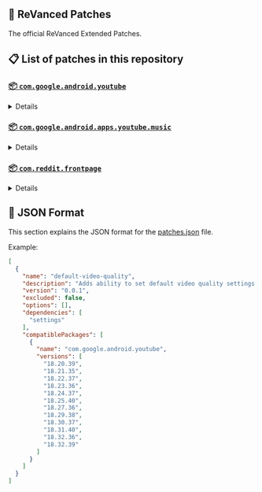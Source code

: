 ## 🧩 ReVanced Patches

The official ReVanced Extended Patches.

## 📋 List of patches in this repository

### [📦 `com.google.android.youtube`](https://play.google.com/store/apps/details?id=com.google.android.youtube)
<details>

| 💊 Patch | 📜 Description | 🏹 Target Version |
|:--------:|:--------------:|:-----------------:|
| `add-splash-animation` | Adds splash animation, which was removed in YT v18.19.36+. This patch cannot be used with 'custom-branding-icon' patch | 18.32.39 |
| `alternative-thumbnails` | Adds an option to replace video thumbnails with still image captures of the video. | 18.32.39 |
| `bypass-ambient-mode-restrictions` | Bypass ambient mode restrictions in battery saver mode. | 18.32.39 |
| `change-homepage` | Change home page to subscription feed. | 18.32.39 |
| `custom-branding-youtube-name` | Rename the YouTube app to the name specified in options.json. | 18.32.39 |
| `custom-branding-icon-mmt` | Changes the YouTube launcher icon to MMT. | 18.32.39 |
| `custom-branding-icon-revancify-blue` | Changes the YouTube launcher icon to Revancify Blue. | 18.32.39 |
| `custom-branding-icon-revancify-red` | Changes the YouTube launcher icon to Revancify Red. | 18.32.39 |
| `custom-double-tap-length` | Add 'double-tap to seek' value. | 18.32.39 |
| `custom-package-name` | Specifies the package name for YouTube and YT Music in the MicroG build. | all |
| `custom-playback-speed` | Adds more playback speed options. | 18.32.39 |
| `custom-seekbar-color` | Change seekbar color in video player and video thumbnails. | 18.32.39 |
| `default-playback-speed` | Adds ability to set default playback speed settings. | 18.32.39 |
| `default-video-quality` | Adds ability to set default video quality settings. | 18.32.39 |
| `disable-quic-protocol` | Disable CronetEngine's QUIC protocol. | 18.32.39 |
| `disable-shorts-on-startup` | Disables playing YouTube Shorts when launching YouTube. | 18.32.39 |
| `disable-auto-captions` | Disables forced auto captions. | 18.32.39 |
| `disable-haptic-feedback` | Disable haptic feedback when swiping. | 18.32.39 |
| `disable-hdr-video` | Disable HDR video. | 18.32.39 |
| `disable-landscape-mode` | Disable landscape mode when entering fullscreen. | 18.32.39 |
| `disable-pip-notification` | Disable pip notification when you first launch pip mode. | 18.32.39 |
| `enable-compact-controls-overlay` | Enables compact control overlay. | 18.32.39 |
| `enable-debug-logging` | Adds debugging options. | 18.32.39 |
| `enable-external-browser` | Open url outside the app in an external browser. | 18.32.39 |
| `enable-minimized-playback` | Enables minimized and background playback. | 18.32.39 |
| `enable-new-comment-popup-panels` | Enables a new type of comment popup panel in the shorts player. | 18.32.39 |
| `enable-new-splash-animation` | Enables a new type of splash animation. | 18.32.39 |
| `enable-new-thumbnail-preview` | Enables a new type of thumbnail preview. | 18.32.39 |
| `enable-old-quality-layout` | Enables the original quality flyout menu. | 18.32.39 |
| `enable-open-links-directly` | Skips over redirection URLs to external links. | 18.32.39 |
| `enable-seekbar-tapping` | Enables tap-to-seek on the seekbar of the video player. | 18.32.39 |
| `enable-tablet-mini-player` | Enables the tablet mini player layout. | 18.32.39 |
| `enable-tablet-navigation-bar` | Enables the tablet navigation bar. | 18.32.39 |
| `enable-time-stamps-speed` | Add the current playback speed in brackets next to the current time. | 18.32.39 |
| `enable-wide-search-bar` | Replaces the search icon with a wide search bar. This will hide the YouTube logo when active. | 18.32.39 |
| `force-opus-codec` | Forces the OPUS codec for audios. | 18.32.39 |
| `force-vp9-codec` | Forces the VP9 codec for videos. | 18.32.39 |
| `force-hide-player-button-background` | Force hides the background from the video player buttons. | 18.32.39 |
| `force-premium-heading` | Forces premium heading on the homepage. | 18.32.39 |
| `header-switch` | Add switch to change header. | 18.32.39 |
| `hide-account-menu` | Hide account menu elements. | 18.32.39 |
| `hide-auto-player-popup-panels` | Hide automatic popup panels (playlist or live chat) on video player. | 18.32.39 |
| `hide-autoplay-button` | Hides the autoplay button in the video player. | 18.32.39 |
| `hide-autoplay-preview` | Hides the autoplay preview container in the fullscreen. | 18.32.39 |
| `hide-button-container` | Adds the options to hide action buttons under a video. | 18.32.39 |
| `hide-captions-button` | Hides the captions button in the video player. | 18.32.39 |
| `hide-cast-button` | Hides the cast button in the video player. | 18.32.39 |
| `hide-category-bar` | Hides the category bar in video feeds. | 18.32.39 |
| `hide-channel-avatar-section` | Hides the channel avatar section of the subscription feed. | 18.32.39 |
| `hide-channel-watermark` | Hides creator's watermarks on videos. | 18.32.39 |
| `hide-collapse-button` | Hides the collapse button in the video player. | 18.32.39 |
| `hide-comment-component` | Hides components related to comments. | 18.32.39 |
| `hide-crowdfunding-box` | Hides the crowdfunding box between the player and video description. | 18.32.39 |
| `hide-description-components` | Hides description components. | 18.32.39 |
| `hide-double-tap-overlay-filter` | Hides the double tap dark filter layer. | 18.32.39 |
| `hide-end-screen-cards` | Hides the suggested video cards at the end of a video in fullscreen. | 18.32.39 |
| `hide-end-screen-overlay` | Hide end screen overlay on swipe controls. | 18.32.39 |
| `hide-feed-flyout-panel` | Hides feed flyout panel components. | 18.32.39 |
| `hide-filmstrip-overlay` | Hide filmstrip overlay on swipe controls. | 18.32.39 |
| `hide-floating-microphone` | Hides the floating microphone button which appears in search. | 18.32.39 |
| `hide-fullscreen-panels` | Hides video description and comments panel in fullscreen view. | 18.32.39 |
| `hide-general-ads` | Hides general ads. | 18.32.39 |
| `hide-handle` | Hides the handle in the account switcher. | 18.32.39 |
| `hide-info-cards` | Hides info-cards in videos. | 18.32.39 |
| `hide-latest-videos-button` | Hides latest videos button in home feed. | 18.32.39 |
| `hide-layout-components` | Hides general layout components. | 18.32.39 |
| `hide-load-more-button` | Hides the button under videos that loads similar videos. | 18.32.39 |
| `hide-mix-playlists` | Hides mix playlists from home feed and video player. | 18.32.39 |
| `hide-music-button` | Hides the YouTube Music button in the video player. | 18.32.39 |
| `hide-navigation-buttons` | Adds options to hide or change navigation buttons. | 18.32.39 |
| `hide-navigation-label` | Hide navigation bar labels. | 18.32.39 |
| `hide-player-button-background` | Hide player button background. | 18.32.39 |
| `hide-player-flyout-panel` | Hides player flyout panel components. | 18.32.39 |
| `hide-player-overlay-filter` | Hides the dark filter layer from the player's background. | 18.32.39 |
| `hide-previous-next-button` | Hides the previous and next button in the player controller. | 18.32.39 |
| `hide-quick-actions` | Adds the options to hide quick actions components in the fullscreen. | 18.32.39 |
| `hide-seek-message` | Hides the 'Slide left or right to seek' message container. | 18.32.39 |
| `hide-seekbar` | Hides the seekbar in video player and video thumbnails. | 18.32.39 |
| `hide-shorts-components` | Hides other Shorts components. | 18.32.39 |
| `hide-snack-bar` | Hides the snack bar action popup. | 18.32.39 |
| `hide-speed-overlay` | Hide speed overlay in player. | 18.32.39 |
| `hide-suggested-actions` | Hide the suggested actions bar inside the player. | 18.32.39 |
| `hide-suggested-video-overlay` | Hide the suggested video overlay to play next. | 18.32.39 |
| `hide-suggestions-shelf` | Hides the suggestions shelf. | 18.32.39 |
| `hide-time-stamp` | Hides timestamp in video player. | 18.32.39 |
| `hide-tooltip-content` | Hides the tooltip box that appears on first install. | 18.32.39 |
| `hide-trending-searches` | Hide trending searches in the search bar. | 18.32.39 |
| `hide-video-ads` | Hides ads in the video player. | 18.32.39 |
| `language-switch` | Add language switch toggle. | 18.32.39 |
| `layout-switch` | Tricks the dpi to use some tablet/phone layouts. | 18.32.39 |
| `materialyou` | Enables MaterialYou theme for Android 12+ | 18.32.39 |
| `microg-support` | Allows ReVanced to run without root and under a different package name with MicroG. | 18.32.39 |
| `optimize-resource` | Removes duplicate resources from YouTube. | 18.32.39 |
| `overlay-buttons` | Add overlay buttons to the player. | 18.32.39 |
| `return-youtube-dislike` | Shows the dislike count of videos using the Return YouTube Dislike API. | 18.32.39 |
| `settings` | Applies mandatory patches to implement ReVanced settings into the application. | 18.32.39 |
| `sponsorblock` | Integrates SponsorBlock which allows skipping video segments such as sponsored content. | 18.32.39 |
| `spoof-app-version` | Tricks YouTube into thinking, you are running an older version of the app. One of the side effects also includes restoring the old UI. | 18.32.39 |
| `spoof-player-parameters` | Spoofs player parameters to prevent playback issues. | 18.32.39 |
| `swipe-controls` | Adds volume and brightness swipe controls. | 18.32.39 |
| `theme` | Change the app's theme to the values specified in options.json. | 18.32.39 |
| `translations` | Add Crowdin translations for YouTube. | 18.32.39 |
</details>

### [📦 `com.google.android.apps.youtube.music`](https://play.google.com/store/apps/details?id=com.google.android.apps.youtube.music)
<details>

| 💊 Patch | 📜 Description | 🏹 Target Version |
|:--------:|:--------------:|:-----------------:|
| `amoled` | Applies pure black theme in flyout panels. | all |
| `background-play` | Enables playing music in the background. | all |
| `bitrate-default-value` | Set the audio quality to "Always High" when you first install the app. | all |
| `certificate-spoof` | Spoofs the YouTube Music certificate for Android Auto. | all |
| `custom-branding-music-name` | Rename the YouTube Music app to the name specified in options.json. | all |
| `custom-branding-icon-mmt` | Changes the YouTube Music launcher icon to MMT. | all |
| `custom-branding-icon-revancify-blue` | Changes the YouTube Music launcher icon to Revancify Blue. | all |
| `custom-branding-icon-revancify-red` | Changes the YouTube Music launcher icon to Revancify Red. | all |
| `custom-package-name` | Specifies the package name for YouTube and YT Music in the MicroG build. | all |
| `disable-auto-captions` | Disables forced auto captions. | all |
| `enable-black-navigation-bar` | Sets the navigation bar color to black. | all |
| `enable-color-match-player` | Matches the color of the mini player and the fullscreen player. | all |
| `enable-compact-dialog` | Enable compact dialog on phone. | all |
| `enable-custom-filter` | Enables custom filter to hide layout components. | all |
| `enable-debug-logging` | Adds debugging options. | all |
| `enable-force-minimized-player` | Permanently keep player minimized even if another track is played. | all |
| `enable-force-shuffle` | Enable force shuffle even if another track is played. | all |
| `enable-landscape-mode` | Enables entry into landscape mode by screen rotation on the phone. | all |
| `enable-minimized-playback` | Enables minimized playback on Kids music. | all |
| `enable-new-layout` | Enable new player layouts. (YT Music v5.47.51+) | all |
| `enable-old-style-miniplayer` | Return the miniplayers to old style. (for YT Music v5.55.53+) | all |
| `enable-opus-codec` | Enable opus codec when playing audio. | all |
| `enable-sleep-timer` | Add sleep timer to flyout menu. | all |
| `enable-zen-mode` | Adds a grey tint to the video player to reduce eye strain. | all |
| `exclusive-audio-playback` | Enables the option to play music without video. | all |
| `hide-button-shelf` | Hides the button shelf from homepage and explorer. | all |
| `hide-carousel-shelf` | Hides the carousel shelf from homepage and explorer. | all |
| `hide-cast-button` | Hides the cast button in the video player and header. | all |
| `hide-category-bar` | Hides the music category bar at the top of the homepage. | all |
| `hide-channel-guidelines` | Hides channel guidelines at the top of comments. | all |
| `hide-get-premium` | Hides "Get Premium" label from the account menu. | all |
| `hide-music-ads` | Hides ads before playing a music. | all |
| `hide-navigation-label` | Hide navigation bar labels. | all |
| `hide-new-playlist-button` | Hide the "New playlist" button in the library. | all |
| `hide-playlist-card` | Hides the playlist card from homepage. | all |
| `hide-taste-builder` | Hides the "Tell us which artists you like" card from homepage. | all |
| `hide-upgrade-button` | Hides upgrade button from navigation bar and hide upgrade banner from homepage. | all |
| `microg-support` | Allows ReVanced Music to run without root and under a different package name with MicroG. | all |
| `optimize-resource` | Remove unnecessary resources. | all |
| `remember-video-quality` | Save the video quality value whenever you change the video quality. | all |
| `settings` | Adds settings for ReVanced to YouTube Music. | all |
| `share-button-hook` | Replace share button with external download button. | all |
| `spoof-app-version` | Spoof the YouTube Music client version. | all |
| `translations` | Add Crowdin translations for YouTube Music. | all |
</details>

### [📦 `com.reddit.frontpage`](https://play.google.com/store/apps/details?id=com.reddit.frontpage)
<details>

| 💊 Patch | 📜 Description | 🏹 Target Version |
|:--------:|:--------------:|:-----------------:|
| `disable-screenshot-popup` | Disables the popup that shows up when taking a screenshot. | all |
| `hide-ads` | Hides ads from the Reddit. | all |
| `hide-navigation-buttons` | Hide buttons at navigation bar. | all |
| `hide-place-button` | Hide r/place button in toolbar. | all |
| `open-links-directly` | Skips over redirection URLs to external links. | all |
| `open-links-externally` | Open links outside of the app directly in your browser. | all |
| `premium-icon` | Unlocks premium icons. | all |
| `reddit-settings` | Adds ReVanced settings to Reddit. | all |
| `sanitize-sharing-links` | Removes (tracking) query parameters from the URLs when sharing links. | all |
</details>



## 📝 JSON Format

This section explains the JSON format for the [patches.json](patches.json) file.

Example:

```json
[
  {
    "name": "default-video-quality",
    "description": "Adds ability to set default video quality settings.",
    "version": "0.0.1",
    "excluded": false,
    "options": [],
    "dependencies": [
      "settings"
    ],
    "compatiblePackages": [
      {
        "name": "com.google.android.youtube",
        "versions": [
          "18.20.39",
          "18.21.35",
          "18.22.37",
          "18.23.36",
          "18.24.37",
          "18.25.40",
          "18.27.36",
          "18.29.38",
          "18.30.37",
          "18.31.40",
          "18.32.36",
          "18.32.39"
        ]
      }
    ]
  }
]
```
